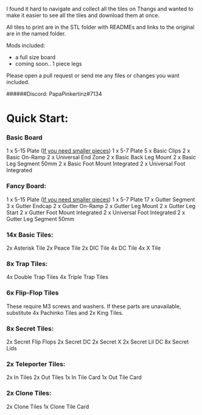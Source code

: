 I found it hard to navigate and collect all the tiles on Thangs and wanted to make it easier to see all the tiles and download them at once.

All tiles to print are in the STL folder with READMEs and links to the original are in the named folder.

Mods included:

- a full size board
- coming soon.. 1 piece legs


Please open a pull request or send me any files or changes you want included.

######Discord: PapaPinkertinz#7134


# Quick Start:

### Basic Board
1 x 5-15 Plate ([If you need smaller pieces](https://thangs.com/designer/Link%20The%20Cat/3d-model/Hextraction_Board_%5Bfor%20small%20printers%5D-860793))
1 x 5-7 Plate
5 x Basic Clips
2 x Basic On-Ramp
2 x Universal End Zone
2 x Basic Back Leg Mount
2 x Basic Leg Segment 50mm
2 x Basic Foot Mount Integrated
2 x Universal Foot Integrated


### Fancy Board:
1 x 5-15 Plate ([If you need smaller pieces](https://thangs.com/designer/Link%20The%20Cat/3d-model/Hextraction_Board_%5Bfor%20small%20printers%5D-860793))
1 x 5-7 Plate
17 x Gutter Segment
3 x Gutter Endcap
2 x Gutter On-Ramp
2 x Gutter Leg Mount
2 x Gutter Leg Start
2 x Gutter Foot Mount Integrated
2 x Universal Foot Integrated
2 x Gutter Leg Segment 50mm

### 14x Basic Tiles:

2x Asterisk Tile
2x Peace Tile
2x DIC Tile
4x DC Tile
4x X Tile

### 8x Trap Tiles:

4x Double Trap Tiles
4x Triple Trap Tiles

### 6x Flip-Flop Tiles
These require M3 screws and washers. If these parts are unavailable, substitute 4x Pachinko Tiles and 2x King Tiles.

### 8x Secret Tiles:

2x Secret Flip Flops
2x Secret DC
2x Secret X
2x Secret Lil DC
8x Secret Lids

### 2x Teleporter Tiles:

2x In Tiles
2x Out Tiles
1x In Tile Card
1x Out Tile Card

### 2x Clone Tiles:

2x Clone Tiles
1x Clone Tile Card

